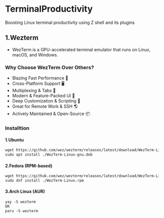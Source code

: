 # TerminalProductivity
Boosting Linux terminal productivity using Z shell and its plugins

## 1.Wezterm

- WezTerm is a GPU-accelerated terminal emulator that runs on Linux, macOS, and Windows.

### Why Choose WezTerm Over Others?

-  Blazing Fast Performance 🚀
-  Cross-Platform Support 🖥️
-  Multiplexing & Tabs 🔀
-  Modern & Feature-Packed UI 🎨
-  Deep Customization & Scripting 🔧
-  Great for Remote Work & SSH 🌎
-  Actively Maintained & Open-Source 📦

### Installtion

#### 1.Ubuntu

```txt
wget https://github.com/wez/wezterm/releases/latest/download/WezTerm-Linux-gnu.deb
sudo apt install ./WezTerm-Linux-gnu.deb
```

#### 2.Fedora (RPM-based)

```txt
wget https://github.com/wez/wezterm/releases/latest/download/WezTerm-Linux.rpm
sudo dnf install ./WezTerm-Linux.rpm
```

#### 3.Arch Linux (AUR)

```txt
yay -S wezterm
OR
paru -S wezterm
```








